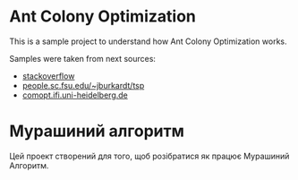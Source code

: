 # Ant Colony Optimization
This is a sample project to understand how Ant Colony Optimization works.

Samples were taken from next sources:
<ul>
 <li><a href="https://stackoverflow.com/questions/11007355/data-for-simple-tsp">stackoverflow</a></li>
 <li><a href="https://people.sc.fsu.edu/~jburkardt/datasets/tsp/tsp.html">people.sc.fsu.edu/~jburkardt/tsp</a></li>
 <li><a href="http://comopt.ifi.uni-heidelberg.de/software/TSPLIB95/tsp/">comopt.ifi.uni-heidelberg.de</a></li>
</ul>

# Мурашиний алгоритм
Цей проект створений для того, щоб розібратися як працює Мурашиний Алгоритм.
